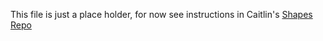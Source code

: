 This file is just a place holder, for now see instructions in Caitlin's [<span class="underline">Shapes Repo</span>](https://github.com/bannanc/shapes)
